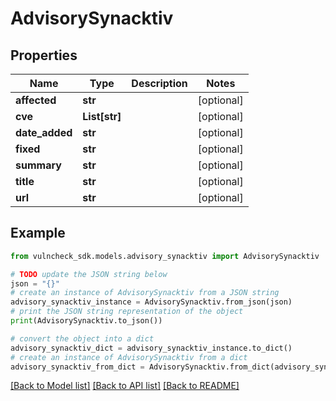 # AdvisorySynacktiv


## Properties

Name | Type | Description | Notes
------------ | ------------- | ------------- | -------------
**affected** | **str** |  | [optional] 
**cve** | **List[str]** |  | [optional] 
**date_added** | **str** |  | [optional] 
**fixed** | **str** |  | [optional] 
**summary** | **str** |  | [optional] 
**title** | **str** |  | [optional] 
**url** | **str** |  | [optional] 

## Example

```python
from vulncheck_sdk.models.advisory_synacktiv import AdvisorySynacktiv

# TODO update the JSON string below
json = "{}"
# create an instance of AdvisorySynacktiv from a JSON string
advisory_synacktiv_instance = AdvisorySynacktiv.from_json(json)
# print the JSON string representation of the object
print(AdvisorySynacktiv.to_json())

# convert the object into a dict
advisory_synacktiv_dict = advisory_synacktiv_instance.to_dict()
# create an instance of AdvisorySynacktiv from a dict
advisory_synacktiv_from_dict = AdvisorySynacktiv.from_dict(advisory_synacktiv_dict)
```
[[Back to Model list]](../README.md#documentation-for-models) [[Back to API list]](../README.md#documentation-for-api-endpoints) [[Back to README]](../README.md)


